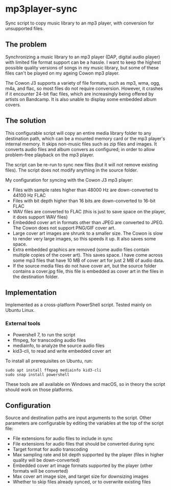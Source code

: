 # mp3player-sync
Sync script to copy music library to an mp3 player, with conversion for unsupported files.

## The problem

Synchronizing a music library to an mp3 player (DAP, digital audio player) with limited file format support
can be a hassle. I want to keep the highest possible quality versions of songs in my music library, but
some of these files can't be played on my ageing Cowon mp3 player.

The Cowon J3 supports a variety of file formats, such as mp3, wma, ogg, m4a, and flac, so most files do not
require conversion. However, it crashes if it encounter 24-bit flac files, which are increasingly being offered
by artists on Bandcamp. It is also unable to display some embedded album covers.

## The solution

This configurable script will copy an entire media library folder to any destination path, which can be a mounted
memory card or the mp3 player's internal memory. It skips non-music files such as zip files and images.
It converts audio files and album convers as configured; in order to allow problem-free playback on the mp3 player.

The script can be re-run to sync new files (but it will not remove existing files). The script does not modify 
anything in the source folder.

My configuration for syncing with the Cowon J3 mp3 player:
* Files with sample rates higher than 48000 Hz are down-converted to 44100 Hz FLAC
* Files with bit depth higher than 16 bits are down-converted to 16-bit FLAC
* WAV files are converted to FLAC (this is just to save space on the player, it does support WAV files)
* Embedded cover art in formats other than JPEG are converted to JPEG. The Cowon does not support PNG/GIF cover art.
* Large cover art images are shrunk to a smaller size. The Cowon is slow to render very large images, 
so this speeds it up. It also saves some space.
* Extra embedded graphics are removed (some audio files contain multiple copies of the cover art). This saves space.
I have come across some mp3 files that have 10 MB of cover art for just 2 MB of audio data.
* If the source media files do not have cover art, but the source folder contains a cover.jpg file, this file
is embedded as cover art in the files in the destination folder.

## Implementation

Implemented as a cross-platform PowerShell script. Tested mainly on Ubuntu Linux.

### External tools
* Powershell 7, to run the script
* ffmpeg, for transcoding audio files
* mediainfo, to analyze the source audio files
* kid3-cli, to read and write embedded cover art

To install all prerequisites on Ubuntu, run:
```
sudo apt install ffmpeg mediainfo kid3-cli
sudo snap install powershell
```  

These tools are all available on Windows and macOS, so in theory the script should work on those platforms.

## Configuration
Source and destination paths are input arguments to the script. Other parameters are configurable by
editing the variables at the top of the script file:
* File extensions for audio files to include in sync
* File extensions for audio files that should be converted during sync
* Target format for audio transcoding
* Max sampling rate and bit depth supported by the player (files in higher quality will be down-converted)
* Embedded cover art image formats supported by the player (other formats will be converted)
* Max cover art image size, and target size for downsizing images
* Whether to skip files already synced, or to overwrite existing files
